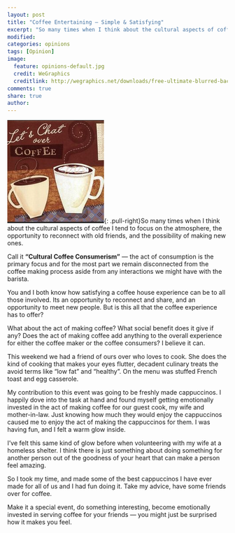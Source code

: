```yaml
---
layout: post
title: "Coffee Entertaining — Simple & Satisfying"
excerpt: "So many times when I think about the cultural aspects of coffee I tend to focus on the atmosphere, the opportunity to reconnect with old friends, and the possibility of making new ones."
modified: 
categories: opinions
tags: [Opinion]
image:
  feature: opinions-default.jpg
  credit: WeGraphics
  creditlink: http://wegraphics.net/downloads/free-ultimate-blurred-background-pack/
comments: true
share: true
author: 
---
```

![Coffee Talk](/images/coffee-talk.png){: .pull-right}So many times when I think about the cultural aspects of coffee I tend to focus on the atmosphere, the opportunity to reconnect with old friends, and the possibility of making new ones.

Call it **“Cultural Coffee Consumerism”** — the act of consumption is the primary focus and for the most part we remain disconnected from the coffee making process aside from any interactions we might have with the barista.

You and I both know how satisfying a coffee house experience can be to all those involved. Its an opportunity to reconnect and share, and an opportunity to meet new people. But is this all that the coffee experience has to offer?

What about the act of making coffee? What social benefit does it give if any? Does the act of making coffee add anything to the overall experience for either the coffee maker or the coffee consumers? I believe it can.

This weekend we had a friend of ours over who loves to cook. She does the kind of cooking that makes your eyes flutter, decadent culinary treats the avoid terms like “low fat” and “healthy”.  On the menu was stuffed French toast and egg casserole.

My contribution to this event was going to be freshly made cappuccinos. I happily dove into the task at hand and found myself getting emotionally invested in the act of making coffee for our guest cook,  my wife and mother-in-law.  Just knowing how much they would enjoy the cappuccinos caused me to enjoy the act of making the cappuccinos for them.  I was having fun, and I felt a warm glow inside.

I’ve felt this same kind of glow before when volunteering with my wife at a homeless shelter. I think there is just something about doing something for another person out of the goodness of your heart that can make a person feel amazing.

So I took my time, and made some of the best cappuccinos I have ever made for all of us and I had fun doing it.  Take my advice, have some friends over for coffee.

Make it a special event, do something interesting, become emotionally invested in serving coffee for your friends — you might just be surprised how it makes you feel.